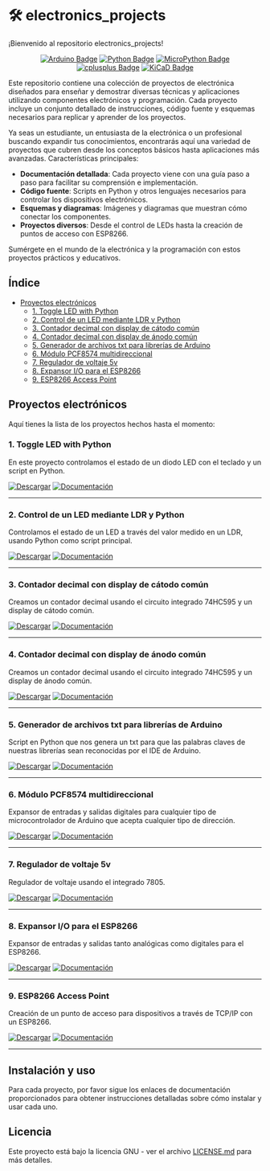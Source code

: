 # 🛠️ electronics_projects
¡Bienvenido al repositorio electronics_projects!
<div align= "center">

[![Arduino Badge](https://img.shields.io/badge/-Arduino-00878F?style=flat-square&logo=Arduino&logoColor=white)]()
[![Python Badge](https://img.shields.io/badge/Python-3776AB?style=flat-square&logo=Python&logoColor=white)]()
[![MicroPython Badge](https://img.shields.io/badge/-MicroPython-2B2728?style=flat-square&logo=MicroPython&logoColor=white)]()
[![cplusplus Badge](https://img.shields.io/badge/-C++-00599C?style=flat-square&logo=cplusplus&logoColor=white)]()
[![KiCaD Badge](https://img.shields.io/badge/-kicad-314CB0?style=flat-square&logo=KiCaD&logoColor=white)]()

</div>
Este repositorio contiene una colección de proyectos de electrónica diseñados para enseñar y demostrar diversas técnicas y aplicaciones utilizando componentes electrónicos y programación. Cada proyecto incluye un conjunto detallado de instrucciones, código fuente y esquemas necesarios para replicar y aprender de los proyectos.

Ya seas un estudiante, un entusiasta de la electrónica o un profesional buscando expandir tus conocimientos, encontrarás aquí una variedad de proyectos que cubren desde los conceptos básicos hasta aplicaciones más avanzadas.
Características principales:

  - **Documentación detallada**: Cada proyecto viene con una guía paso a paso para facilitar su comprensión e implementación.
  - **Código fuente**: Scripts en Python y otros lenguajes necesarios para controlar los dispositivos electrónicos.
  - **Esquemas y diagramas**: Imágenes y diagramas que muestran cómo conectar los componentes.
  - **Proyectos diversos**: Desde el control de LEDs hasta la creación de puntos de acceso con ESP8266.

Sumérgete en el mundo de la electrónica y la programación con estos proyectos prácticos y educativos.

## Índice
- [Proyectos electrónicos](#proyectos-electrónicos)
  - [1. Toggle LED with Python](#1-toggle-led-with-python)
  - [2. Control de un LED mediante LDR y Python](#2-control-de-un-led-mediante-ldr-y-python)
  - [3. Contador decimal con display de cátodo común](#3-contador-decimal-con-display-de-cátodo-común)
  - [4. Contador decimal con display de ánodo común](#4-contador-decimal-con-display-de-ánodo-común)
  - [5. Generador de archivos txt para librerías de Arduino](#5-generador-de-archivos-txt-para-librerías-de-arduino)
  - [6. Módulo PCF8574 multidireccional](#6-módulo-pcf8574-multidireccional)
  - [7. Regulador de voltaje 5v](#7-regulador-de-voltaje-5v)
  - [8. Expansor I/O para el ESP8266](#8-expansor-io-para-el-esp8266)
  - [9. ESP8266 Access Point](#9-esp8266-access-point)

## Proyectos electrónicos
Aquí tienes la lista de los proyectos hechos hasta el momento:

### 1. Toggle LED with Python
En este proyecto controlamos el estado de un diodo LED con el teclado y un script en Python.

[![Descargar](https://img.shields.io/badge/Descargar-Directamente-brightgreen)](#) [![Documentación](https://img.shields.io/badge/Documentación-Detallada-blue)](https://eltallerdealexdevrep.com/encender-y-apagar-de-un-led-con-python/)

---

### 2. Control de un LED mediante LDR y Python
Controlamos el estado de un LED a través del valor medido en un LDR, usando Python como script principal.

[![Descargar](https://img.shields.io/badge/Descargar-Directamente-brightgreen)](#) [![Documentación](https://img.shields.io/badge/Documentación-Detallada-blue)](https://eltallerdealexdevrep.com/comunicar-sensores-con-python/)

---

### 3. Contador decimal con display de cátodo común
Creamos un contador decimal usando el circuito integrado 74HC595 y un display de cátodo común.

[![Descargar](https://img.shields.io/badge/Descargar-Directamente-brightgreen)](#) [![Documentación](https://img.shields.io/badge/Documentación-Detallada-blue)](https://eltallerdealexdevrep.com/contador-decimal-con-74hc595-y-7-segmentos/)

---

### 4. Contador decimal con display de ánodo común
Creamos un contador decimal usando el circuito integrado 74HC595 y un display de ánodo común.

[![Descargar](https://img.shields.io/badge/Descargar-Directamente-brightgreen)](#) [![Documentación](https://img.shields.io/badge/Documentación-Detallada-blue)](https://eltallerdealexdevrep.com/contador-decimal-con-74hc795-y-display-anodo-comun/)

---

### 5. Generador de archivos txt para librerías de Arduino
Script en Python que nos genera un txt para que las palabras claves de nuestras librerías sean reconocidas por el IDE de Arduino.

[![Descargar](https://img.shields.io/badge/Descargar-Directamente-brightgreen)](#) [![Documentación](https://img.shields.io/badge/Documentación-Detallada-blue)](#)

---

### 6. Módulo PCF8574 multidireccional
Expansor de entradas y salidas digitales para cualquier tipo de microcontrolador de Arduino que acepta cualquier tipo de dirección.

[![Descargar](https://img.shields.io/badge/Descargar-Directamente-brightgreen)](#) [![Documentación](https://img.shields.io/badge/Documentación-Detallada-blue)](https://eltallerdealexdevrep.com/modulo-pcf8574/)

---

### 7. Regulador de voltaje 5v
Regulador de voltaje usando el integrado 7805.

[![Descargar](https://img.shields.io/badge/Descargar-Directamente-brightgreen)](#) [![Documentación](https://img.shields.io/badge/Documentación-Detallada-blue)](https://eltallerdealexdevrep.com/regulador-voltaje-7805/)

---

### 8. Expansor I/O para el ESP8266
Expansor de entradas y salidas tanto analógicas como digitales para el ESP8266.

[![Descargar](https://img.shields.io/badge/Descargar-Directamente-brightgreen)](#) [![Documentación](https://img.shields.io/badge/Documentación-Detallada-blue)](https://eltallerdealexdevrep.com/category/electronica/expansor-i-o-esp8266/)

---

### 9. ESP8266 Access Point
Creación de un punto de acceso para dispositivos a través de TCP/IP con un ESP8266.

[![Descargar](https://img.shields.io/badge/Descargar-Directamente-brightgreen)](#) [![Documentación](https://img.shields.io/badge/Documentación-Detallada-blue)](#)

---

## Instalación y uso
Para cada proyecto, por favor sigue los enlaces de documentación proporcionados para obtener instrucciones detalladas sobre cómo instalar y usar cada uno.

## Licencia
Este proyecto está bajo la licencia GNU - ver el archivo [LICENSE.md](LICENSE) para más detalles.








